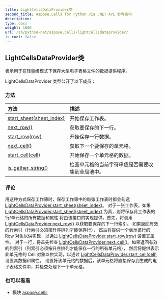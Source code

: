 ```yaml
---
title: LightCellsDataProvider类
second_title: Aspose.Cells for Python via .NET API 参考资料
description:
type: docs
weight: 1000
url: /zh/python-net/aspose.cells/lightcellsdataprovider/
is_root: false
---
```

## LightCellsDataProvider类
表示用于在轻量级模式下保存大型电子表格文件的数据提供程序。



LightCellsDataProvider 类型公开了以下成员：

### 方法
|方法|描述|
| :- | :- |
| [start_sheet(sheet_index)](/cells/zh/python-net/aspose.cells/lightcellsdataprovider/start_sheet/#int) |开始保存工作表。|
| [next_row()](/cells/zh/python-net/aspose.cells/lightcellsdataprovider/next_row/#) |获取要保存的下一行。|
| [start_row(row)](/cells/zh/python-net/aspose.cells/lightcellsdataprovider/start_row/#Row) |开始保存一行数据。|
| [next_cell()](/cells/zh/python-net/aspose.cells/lightcellsdataprovider/next_cell/#) |获取下一个要保存的单元格。|
| [start_cell(cell)](/cells/zh/python-net/aspose.cells/lightcellsdataprovider/start_cell/#Cell) |开始保存一个单元格的数据。|
| [is_gather_string()](/cells/zh/python-net/aspose.cells/lightcellsdataprovider/is_gather_string/#) |检查单元格的当前字符串值是否需要收集到全局池中。|



### 评论

用这种方式保存工作簿时，保存工作簿中的每张工作表时都会勾选[LightCellsDataProvider.start_sheet(sheet_index)](/cells/zh/python-net/aspose.cells/lightcellsdataprovider/start_sheet)。
对于一张工作表，如果 [LightCellsDataProvider.start_sheet(sheet_index)](/cells/zh/python-net/aspose.cells/lightcellsdataprovider/start_sheet) 为真，则将保存此工作表的行/单元格的所有数据和属性
将由该接口的实现提供。首先，将调用 [LightCellsDataProvider.next_row()](/cells/zh/python-net/aspose.cells/lightcellsdataprovider/next_row) 以获取要保存的下一行索引。
如果返回有效的行索引（行索引必须按升序排列才能保存行），
然后将提供一个表示该行的 Row 对象以供实现，以通过 [LightCellsDataProvider.start_row(row)](/cells/zh/python-net/aspose.cells/lightcellsdataprovider/start_row) 设置其属性。
对于一行，将首先检查 [LightCellsDataProvider.next_cell()](/cells/zh/python-net/aspose.cells/lightcellsdataprovider/next_cell)。如果返回有效的列索引（列索引必须按升序排列才能保存一行的所有单元格），
然后将提供表示此单元格的 Cell 对象以供实现，以通过 [LightCellsDataProvider.start_cell(cell)](/cells/zh/python-net/aspose.cells/lightcellsdataprovider/start_cell) 设置其数据和属性。
设置好该单元格的数据后，该单元格将直接保存到生成的电子表格文件中，并检查处理下一个单元格。

### 也可以看看
* 模块 [aspose.cells](..)
